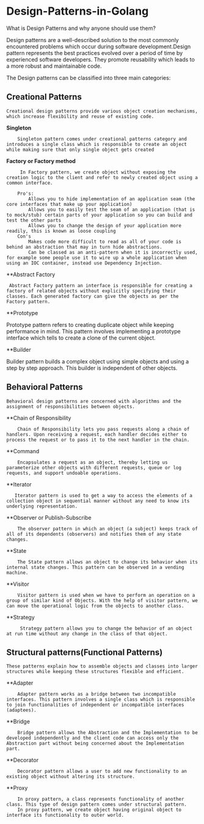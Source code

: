 # Design-Patterns-in-Golang


What is Design Patterns and why anyone should use them? 

Design patterns are a well-described solution to the most commonly encountered problems which occur during software development.Design pattern represents the best practices evolved over a period of time by experienced software developers. They promote reusability which leads to a more robust and maintainable code.

The Design patterns can be classified into three main categories:

## Creational Patterns
    Creational design patterns provide various object creation mechanisms, which increase flexibility and reuse of existing code.

**Singleton**
  
        Singleton pattern comes under creational patterns category and introduces a single class which is responsible to create an object while making sure that only single object gets created

**Factory or Factory method**
 
         In Factory pattern, we create object without exposing the creation logic to the client and refer to newly created object using a common interface.

        Pro's:
            Allows you to hide implementation of an application seam (the core interfaces that make up your application)
            Allows you to easily test the seam of an application (that is to mock/stub) certain parts of your application so you can build and test the other parts
            Allows you to change the design of your application more readily, this is known as loose coupling
        Con's   
            Makes code more difficult to read as all of your code is behind an abstraction that may in turn hide abstractions.
            Can be classed as an anti-pattern when it is incorrectly used, for example some people use it to wire up a whole application when using an IOC container, instead use Dependency Injection.

**Abstract Factory
   
     Abstract Factory pattern an interface is responsible for creating a factory of related objects without explicitly specifying their classes. Each generated factory can give the objects as per the Factory pattern.
        
**Prototype
   
   Prototype pattern refers to creating duplicate object while keeping performance in mind. This pattern involves implementing a prototype interface which tells to create a clone of the current object.
        
**Builder
  
  Builder pattern builds a complex object using simple objects and using a step by step approach. This builder is independent of other objects.


## Behavioral Patterns
    Behavioral design patterns are concerned with algorithms and the assignment of responsibilities between objects.

**Chain of Responsibility
   
        Chain of Responsibility lets you pass requests along a chain of handlers. Upon receiving a request, each handler decides either to process the request or to pass it to the next handler in the chain.

**Command
  
        Encapsulates a request as an object, thereby letting us parameterize other objects with different requests, queue or log requests, and support undoable operations.

**Iterator
       
       Iterator pattern is used to get a way to access the elements of a collection object in sequential manner without any need to know its underlying representation.
    
**Observer or Publish-Subscribe 
   
        The observer pattern in which an object (a subject) keeps track of all of its dependents (observers) and notifies them of any state changes.

**State
   
        The State pattern allows an object to change its behavior when its internal state changes. This pattern can be observed in a vending machine.

**Visitor
   
        Visitor pattern is used when we have to perform an operation on a group of similar kind of Objects. With the help of visitor pattern, we can move the operational logic from the objects to another class.

**Strategy
   
         Strategy pattern allows you to change the behavior of an object at run time without any change in the class of that object.


## Structural patterns(Functional Patterns)
    These patterns explain how to assemble objects and classes into larger structures while keeping these structures flexible and efficient.

**Adapter
   
        Adapter pattern works as a bridge between two incompatible interfaces. This pattern involves a single class which is responsible to join functionalities of independent or incompatible interfaces (adaptees).

**Bridge
  
        Bridge pattern allows the Abstraction and the Implementation to be developed independently and the client code can access only the Abstraction part without being concerned about the Implementation part.

**Decorator
  
        Decorator pattern allows a user to add new functionality to an existing object without altering its structure. 

**Proxy
  
        In proxy pattern, a class represents functionality of another class. This type of design pattern comes under structural pattern.
        In proxy pattern, we create object having original object to interface its functionality to outer world.
